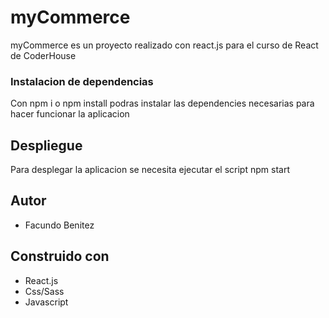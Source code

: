 # myCommerce

myCommerce es un proyecto realizado con react.js para el curso de React de CoderHouse

### Instalacion de dependencias

Con npm i o npm install podras instalar las dependencies necesarias para hacer funcionar la aplicacion

## Despliegue

Para desplegar la aplicacion se necesita ejecutar el script npm start

## Autor

* Facundo Benitez



## Construido con

* React.js
* Css/Sass 
* Javascript 
